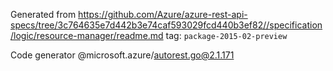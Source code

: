 Generated from https://github.com/Azure/azure-rest-api-specs/tree/3c764635e7d442b3e74caf593029fcd440b3ef82//specification/logic/resource-manager/readme.md tag: `package-2015-02-preview`

Code generator @microsoft.azure/autorest.go@2.1.171


